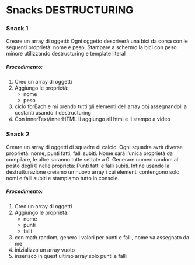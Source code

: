 # Snacks DESTRUCTURING

### Snack 1

Creare un array di oggetti:
Ogni oggetto descriverà una bici da corsa con le seguenti proprietà: nome e peso.
Stampare a schermo la bici con peso minore utilizzando destructuring e template literal

##### Procedimento:

1. Creo un array di oggetti
2. Aggiungo le proprietà:
   - nome
   - peso
3. ciclo forEach e mi prendo tutti gli elementi dell array obj assegnandoli a costanti usando il destructuring
4. Con innerText/innerHTML li aggiungo all html e li stampo a video

### Snack 2

Creare un array di oggetti di squadre di calcio. Ogni squadra avrà diverse proprietà: nome, punti fatti, falli subiti.
Nome sarà l’unica proprietà da compilare, le altre saranno tutte settate a 0.
Generare numeri random al posto degli 0 nelle proprietà: Punti fatti e falli subiti.
Infine usando la destrutturazione creiamo un nuovo array i cui elementi contengono solo nomi e falli subiti e stampiamo tutto in console.

##### Procedimento:

1. Creo un array di oggetti
2. Aggiungo le proprietà:
   - nome
   - punti
   - falli
3. con math.random, genero i valori per punti e falli, nome va assegnato da me
4. inizializzo un array vuoto
5. inserisco in quest ultimo array solo punti e falli
